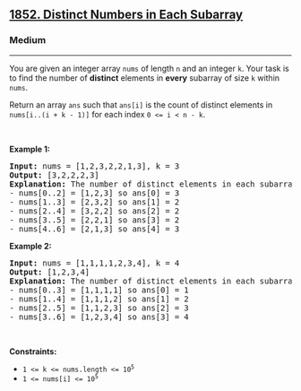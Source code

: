 <h2><a href="https://leetcode.com/problems/distinct-numbers-in-each-subarray">1852. Distinct Numbers in Each Subarray</a></h2><h3>Medium</h3><hr><p>You are given an integer array <code>nums</code> of length <code>n</code> and an integer <code>k</code>. Your task is to find the number of <strong>distinct</strong> elements in <strong>every</strong> subarray of size <code>k</code> within <code>nums</code>.</p>

<p>Return an array <code>ans</code> such that <code>ans[i]</code> is the count of distinct elements in <code>nums[i..(i + k - 1)]</code> for each index <code>0 &lt;= i &lt; n - k</code>.</p>

<p>&nbsp;</p>
<p><strong class="example">Example 1:</strong></p>

<pre>
<strong>Input:</strong> nums = [1,2,3,2,2,1,3], k = 3
<strong>Output:</strong> [3,2,2,2,3]
<strong>Explanation: </strong>The number of distinct elements in each subarray goes as follows:
- nums[0..2] = [1,2,3] so ans[0] = 3
- nums[1..3] = [2,3,2] so ans[1] = 2
- nums[2..4] = [3,2,2] so ans[2] = 2
- nums[3..5] = [2,2,1] so ans[3] = 2
- nums[4..6] = [2,1,3] so ans[4] = 3
</pre>

<p><strong class="example">Example 2:</strong></p>

<pre>
<strong>Input:</strong> nums = [1,1,1,1,2,3,4], k = 4
<strong>Output:</strong> [1,2,3,4]
<strong>Explanation: </strong>The number of distinct elements in each subarray goes as follows:
- nums[0..3] = [1,1,1,1] so ans[0] = 1
- nums[1..4] = [1,1,1,2] so ans[1] = 2
- nums[2..5] = [1,1,2,3] so ans[2] = 3
- nums[3..6] = [1,2,3,4] so ans[3] = 4
</pre>

<p>&nbsp;</p>
<p><strong>Constraints:</strong></p>

<ul>
	<li><code>1 &lt;= k &lt;= nums.length &lt;= 10<sup>5</sup></code></li>
	<li><code>1 &lt;= nums[i] &lt;= 10<sup>5</sup></code></li>
</ul>
